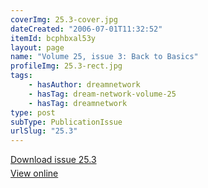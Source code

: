 ```yaml
---
coverImg: 25.3-cover.jpg
dateCreated: "2006-07-01T11:32:52"
itemId: bcphbxal53y
layout: page
name: "Volume 25, issue 3: Back to Basics"
profileImg: 25.3-rect.jpg
tags:
    - hasAuthor: dreamnetwork
    - hasTag: dream-network-volume-25
    - hasTag: dreamnetwork
type: post
subType: PublicationIssue
urlSlug: "25.3"
---
```


<p style="margin-block-end: 5px; margin-block-start: 5px;"><a href="../files/pdfs/Volume_25/25.3_back_to_basics.pdf" download="">Download issue 25.3</a></p><p style="margin-block-end: 5px; margin-block-start: 5px;"><a href="../files/pdfs/Volume_25/25.3_back_to_basics.pdf">View online</a></p>

